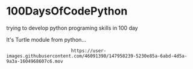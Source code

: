 # 100DaysOfCodePython
trying to develop python programing skills in 100 day

It's Turtle module from python...



                            https://user-images.githubusercontent.com/46091390/147958239-5230e85a-6abd-4d5a-9a3a-1604968607c6.mov

